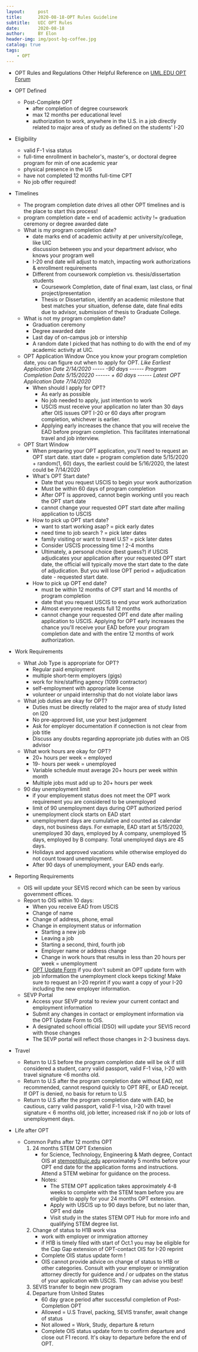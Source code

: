 ```yaml
---
layout:     post
title:      2020-08-18-OPT Rules Guideline
subtitle:   UIC OPT Rules
date:       2020-08-18
author:     BY Elon
header-img: img/post-bg-coffee.jpg
catalog: true
tags:
    - OPT
---
```

- OPT Rules and Regulations
	Other Helpful Reference on [UML.EDU OPT Forum](https://www.uml.edu/isso/opt/faq.aspx#answer294620_7)
- OPT Defined
	- Post-Complete OPT
		* after completion of degree coursework
		* max 12 months per educational level
		* authorization to work, anywhere in the U.S. in a job directly related to major area of study as defined on the students' I-20
- Eligibility
	* valid F-1 visa status
	* full-time enrollment in bachelor's, master's, or doctoral degree program for min of one academic year
	* physical presence in the US
	* have not completed 12 months full-time CPT
	* No job offer required!
- Timelines
	* The program completion date drives all other OPT timelines and is the place to start this process!
	* program completion date = end of academic activity != graduation ceremony or degree awarded date
	* What is my program completion date?
		- date marks end of academic activity at per university/college, like UIC
		- discussion between you and your department advisor, who knows your program well
		- I-20 end date will adjust to match, impacting work authorizations & enrollment requirements
		- Different from coursework completion vs. thesis/dissertation students
			- Coursework Completion, date of final exam, last class, or final project/presentation
			- Thesis or Dissertation, identify an academic milestone that best matches your situation, defense date, date final edits due to advisor, submission of thesis to Graduate College.
	* What is not my program completion date?
		- Graduation ceremony
		- Degree awarded date
		- Last day of on-campus job or intership
		- A random date I picked that has nothing to do with the end of my academic activity at UIC.
	* OPT Application Window
		Once you know your program completion date, you can figure out when to apply for OPT.
		*Like Earliest Application Date 2/14/2020 ----- -90 days ------ Program Completion Date 5/15/20220 ------ + 60 days ------ Latest OPT Application Date 7/14/2020*
		- When should I apply for OPT?
			* As early as possible
			* No job needed to apply, just intention to work
			* USCIS must receive your application no later than 30 days after OIS issues OPT I-20 or 60 days after program completion, whichever is earlier.
			* Applying early increases the chance that you will receive the EAD before program completion. This facilitates international travel and job interview.
	* OPT Start Window
		- When preparing your OPT application, you'll need to request an OPT start date.
		start date = program completion date 5/15/2020 + random(1, 60) days, the earliest could be 5/16/2020, the latest could be 7/14/2020
		- What's OPT Start date?
			* Date that you request USCIS to begin your work authorization
			* Must be within 60 days of program completion
			* After OPT is approved, cannot begin working until you reach the OPT start date
			* cannot change your requested OPT start date after mailing application to USCIS
		- How to pick up OPT start date?
			* want to start working asap? = pick early dates
			* need time to job search ? = pick later dates
			* family visiting or want to travel U.S? = pick later dates
			* Consider USCIS processing time ! 2-4 months
			* Ultimately, a personal choice (best guess?)
			if USCIS adjudicates your application after your requested OPT start date, the official will typically move the start date to the date of adjudication. But you will lose OPT period = adjudication date - requested start date.
		- How to pick up OPT end date?
			* must be within 12 months of CPT start and 14 months of program completion
			* date that you request USCIS to end your work authorization
			* Almost everyone requests full 12 months
			* cannot change your requested OPT end date after mailing application to USCIS.
		Applying for OPT early increases the chance you'll receive your EAD before your program completion date and with the entire 12 months of work authorization.
- Work Requirements
	- What Job Type is appropriate for OPT?
		* Regular paid employment
		* multiple short-term employers (gigs)
		* work for hire/staffing agency (1099 contractor)
		* self-employment with appropriate license
		* volunteer or unpaid internship that do not violate labor laws
	- What job duties are okay for OPT?
		* Duties must be directly related to the major area of study listed on I20
		* No pre-approved list, use your best judgement
		* Ask for employer documentation if connection is not clear from job title
		* Discuss any doubts regarding appropriate job duties with an OIS advisor
	- What work hours are okay for OPT?
		* 20+ hours per week = employed
		* 19- hours per week = unemployed
		* Variable schedule must average 20+ hours per week within month
		* Multiple jobs must add up to 20+ hours per week
	- 90 day unemployment limit
		* if your employement status does not meet the OPT work requirement you are considered to be unemployed
		* limit of 90 unemployment days during OPT authorized period
		* unemployment clock starts on EAD start
		* unemployment days are cumulative and counted as calendar days, not business days. For exmaple, EAD start at 5/15/2020, unemployed 30 days, employed by A company, unemployed 15 days, employed by B company. Total unemployed days are 45 days.
		* Holidays and approved vacations while otherwise employed do not count toward unemployment.
		* After 90 days of unemployment, your EAD ends early.
- Reporting Requirements
	- OIS will update your SEVIS record which can be seen by various government offices.
	- Report to OIS within 10 days:
		- When you receive EAD from USCIS
		- Change of name
		- Change of address, phone, email
		- Change in employment status or information
			* Starting a new job
			* Leaving a job
			* Starting a second, third, fourth job
			* Employer name or address change
			* Change in work hours that results in less than 20 hours per week = unemployment
		- [OPT Update Form](ois.uic.edu/students/currentstudents/forms)
		if you don't submit an OPT update form with job information the unemployment clock keeps ticking! Make sure to request an I-20 reprint if you want a copy of your I-20 including the new employer information.
	- SEVP Portal
		- Access your SEVP protal to review your current contact and employment information
		- Submit any changes in contact or employment information via the OPT Update Form to OIS. 
		- A designated school official (DSO) will update your SEVIS record with those changes
		- The SEVP portal will reflect those changes in 2-3 business days.

- Travel
	- Return to U.S before the program completion date will be ok if still considered a student, carry valid passport, valid F-1 visa, I-20 with travel signature <6 months old.
	- Return to U.S after the program completion date without EAD, not recommended, cannot respond quickly to OPT RFE, or EAD receipt. If OPT is denied, no basis for return to U.S
	- Return to U.S after the program completion date with EAD, be cautious, carry valid passport, valid F-1 visa, I-20 with travel signature < 6 months old, job letter, increased risk if no job or lots of unemployment days.
- Life after OPT
	- Common Paths after 12 months OPT
		1. 24 months STEM OPT Extension
			* for Science, Technology, Engineering & Math degree, Contact OIS at stemopt@uic.edu approximately 5 months before your OPT end date for the application forms and instructions. Attend a STEM webinar for guidance on the process. 
			* Notes:
				* The STEM OPT application takes approximately 4-8 weeks to complete with the STEM team before you are eligible to apply for your 24 months OPT extension.
				* Apply with USCIS up to 90 days before, but no later than, OPT end date
				* Visit study in the states STEM OPT Hub for more info and qualifying STEM degree list.
		2. Change of status to H1B work visa
			* work with employer or immigration attorney
			* if H1B is timely filed with start of Oct.1 you may be eligible for the Cap Gap extension of OPT-contact OIS for I-20 reprint
			* Complete OIS status update form !
			- OIS cannot provide advice on change of status to H1B or other categories. Consult with your employer or immigration attorney directly for guidence and / or udpates on the status of your application with USCIS. They can advise you best!
		3. SEVIS transfer to begin new program
		4. Departure from United States
			* 60 day grace period after successful completion of Post-Completion OPT
			* Allowed = U.S Travel, packing, SEVIS transfer, await change of status
			* Not allowed = Work, Study, departure & return 
			* Complete OIS status update form to confirm departure and close out F1 record. It's okay to departure before the end of OPT.